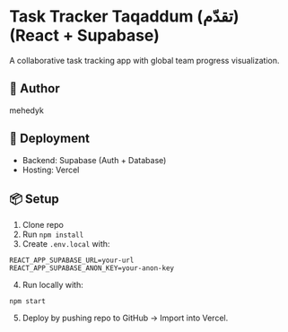 # Task Tracker Taqaddum (تقدّم) (React + Supabase)

A collaborative task tracking app with global team progress visualization.

## 🚀 Author
mehedyk

## 🚀 Deployment
- Backend: Supabase (Auth + Database)
- Hosting: Vercel

## 📦 Setup
1. Clone repo
2. Run `npm install`
3. Create `.env.local` with:

```
REACT_APP_SUPABASE_URL=your-url
REACT_APP_SUPABASE_ANON_KEY=your-anon-key
```

4. Run locally with:
```
npm start
```

5. Deploy by pushing repo to GitHub → Import into Vercel.
